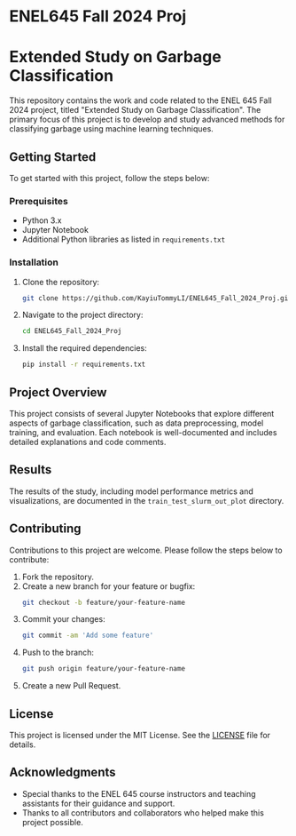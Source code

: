# ENEL645 Fall 2024 Proj
# Extended Study on Garbage Classification

This repository contains the work and code related to the ENEL 645 Fall 2024 project, titled "Extended Study on Garbage Classification". The primary focus of this project is to develop and study advanced methods for classifying garbage using machine learning techniques.

## Getting Started

To get started with this project, follow the steps below:

### Prerequisites

- Python 3.x
- Jupyter Notebook
- Additional Python libraries as listed in `requirements.txt`

### Installation

1. Clone the repository:
    ```bash
    git clone https://github.com/KayiuTommyLI/ENEL645_Fall_2024_Proj.git
    ```
2. Navigate to the project directory:
    ```bash
    cd ENEL645_Fall_2024_Proj
    ```
3. Install the required dependencies:
    ```bash
    pip install -r requirements.txt
    ```

## Project Overview

This project consists of several Jupyter Notebooks that explore different aspects of garbage classification, such as data preprocessing, model training, and evaluation. Each notebook is well-documented and includes detailed explanations and code comments.

## Results

The results of the study, including model performance metrics and visualizations, are documented in the `train_test_slurm_out_plot` directory.

## Contributing

Contributions to this project are welcome. Please follow the steps below to contribute:

1. Fork the repository.
2. Create a new branch for your feature or bugfix:
    ```bash
    git checkout -b feature/your-feature-name
    ```
3. Commit your changes:
    ```bash
    git commit -am 'Add some feature'
    ```
4. Push to the branch:
    ```bash
    git push origin feature/your-feature-name
    ```
5. Create a new Pull Request.

## License

This project is licensed under the MIT License. See the [LICENSE](LICENSE) file for details.

## Acknowledgments

- Special thanks to the ENEL 645 course instructors and teaching assistants for their guidance and support.
- Thanks to all contributors and collaborators who helped make this project possible.
